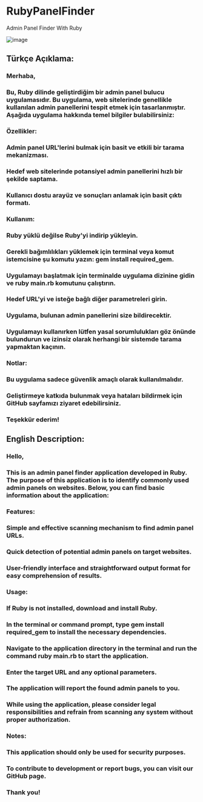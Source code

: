 # RubyPanelFinder
Admin Panel Finder With Ruby

![image](https://github.com/ACEVeen/RubyPanelFinder/assets/136830329/c19839bb-24b0-4517-b2d2-4e82f045d4cd)

## Türkçe Açıklama:

### Merhaba,

### Bu, Ruby dilinde geliştirdiğim bir admin panel bulucu uygulamasıdır. Bu uygulama, web sitelerinde genellikle kullanılan admin panellerini tespit etmek için tasarlanmıştır. Aşağıda uygulama hakkında temel bilgiler bulabilirsiniz:

### Özellikler:

### Admin panel URL'lerini bulmak için basit ve etkili bir tarama mekanizması.
### Hedef web sitelerinde potansiyel admin panellerini hızlı bir şekilde saptama.
### Kullanıcı dostu arayüz ve sonuçları anlamak için basit çıktı formatı.
### Kullanım:

### Ruby yüklü değilse Ruby'yi indirip yükleyin.
### Gerekli bağımlılıkları yüklemek için terminal veya komut istemcisine şu komutu yazın: gem install required_gem.
### Uygulamayı başlatmak için terminalde uygulama dizinine gidin ve ruby main.rb komutunu çalıştırın.
### Hedef URL'yi ve isteğe bağlı diğer parametreleri girin.
### Uygulama, bulunan admin panellerini size bildirecektir.
### Uygulamayı kullanırken lütfen yasal sorumlulukları göz önünde bulundurun ve izinsiz olarak herhangi bir sistemde tarama yapmaktan kaçının.

### Notlar:

### Bu uygulama sadece güvenlik amaçlı olarak kullanılmalıdır.
### Geliştirmeye katkıda bulunmak veya hataları bildirmek için GitHub sayfamızı ziyaret edebilirsiniz.
### Teşekkür ederim!

## English Description:

### Hello,

### This is an admin panel finder application developed in Ruby. The purpose of this application is to identify commonly used admin panels on websites. Below, you can find basic information about the application:

### Features:

### Simple and effective scanning mechanism to find admin panel URLs.
### Quick detection of potential admin panels on target websites.
### User-friendly interface and straightforward output format for easy comprehension of results.
### Usage:

### If Ruby is not installed, download and install Ruby.
### In the terminal or command prompt, type gem install required_gem to install the necessary dependencies.
### Navigate to the application directory in the terminal and run the command ruby main.rb to start the application.
### Enter the target URL and any optional parameters.
### The application will report the found admin panels to you.
### While using the application, please consider legal responsibilities and refrain from scanning any system without proper authorization.

### Notes:

### This application should only be used for security purposes.
### To contribute to development or report bugs, you can visit our GitHub page.
### Thank you!
